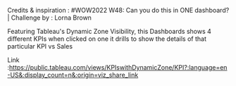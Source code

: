 Credits & inspiration :  #WOW2022 W48: Can you do this in ONE dashboard?| Challenge by : Lorna Brown

Featuring Tableau's Dynamic Zone Visibility, this Dashboards shows 4 different KPIs  when clicked on one it drills to show the details of that particular KPI vs Sales


Link :https://public.tableau.com/views/KPIswithDynamicZone/KPI?:language=en-US&:display_count=n&:origin=viz_share_link
